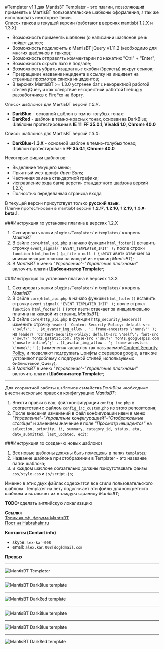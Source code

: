 #Templater v1.1 для MantisBT
Templater - это плагин, позволяющий применять к MantisBT пользовательские шаблоны оформления, а так же использовать некоторые твики.  
Список твиков в текущей версии (работают в версиях mantisbt 1.2.X и 1.3.X):  
* Возможность применять шаблоны (о написании шаблонов речь пойдет далее);  
* Возможность подключить к MantisBT jQuery v1.11.2 (необходимо для многих шаблонов и твиков);
* Возможность отправлять комментарии по нажатию "Ctrl" + "Enter";
* Возможность скрыть лого в подвале;
* Возможность убрать квадратные скобки (брекеты) вокруг ссылок;
* Превращение названия инцидента в ссылку на инцидент на странице просмотра списка инцидентов;
* В версиях MantisBT >= 1.3.0 устранен баг с некоректной работой стилей jQuery и как следствие некоректной работой firebug у разработчиков с FireFox на борту.

Список шаблонов для MantisBT версий *1.2.X*:  
* **DarkBlue** - основной шаблон в темно-голубых тонах;  
* **DarkRed** - шаблон в темно-красных тонах, основан на DarkBlue;  
Шаблоны протестированы в **IE 11**, **FF 35.0.1**, **Vivaldi 1.0**, **Chrome 40.0**

Список шаблонов для MantisBT версий *1.3.X*:  
* **DarkBlue-1.3.X** - основной шаблон в темно-голубых тонах;  
Шаблон протестирован в **FF 35.0.1**, **Chrome 40.0**

Некоторые фишки шаблонов:  
* Выделение текущего меню;  
* Приятный web-шрифт *Open Sans*;
* Частичная замена стандартной графики;
* Исправление ряда багов верстки стандартного шаблона версий 1.2.Х;
* Полностью переделанная страница входа;


В текущей версии присутствует только **русский язык**.   
Плагин протестирован в mantisbt версий **1.2.17**, **1.2.18**, **1.2.19**, **1.3.0-beta.1**.


###Инструкция по установке плагина в версиях 1.2.X

1. Скопировать папки `plugins/Templater/` и `templates/` в корень *MantisBT*
2. В файле `core/html_api.php` в начало функции `html_footer()` вставить строчку `event_signal( 'EVENT_TEMPLATER_INIT' );` после строки `function html_footer( $p_file = null ) {` (этот иветн отвечает за инициализацию плагина на каждой из страниц *MantisBT*);
3. В *MantisBT* в меню *"Управление"-"Управление плагинами"* включить плагин **Шаблонизатор Templater**;   

###Инструкция по установке плагина в версиях 1.3.X

1. Скопировать папки `plugins/Templater/` и `templates/` в корень *MantisBT*
2. В файле `core/html_api.php` в начало функции `html_footer()` вставить строчку `event_signal( 'EVENT_TEMPLATER_INIT' );` после строки `function html_footer() {` (этот иветн отвечает за инициализацию плагина на каждой из страниц *MantisBT*);
3. В файле `core/http_api.php` в функции `http_security_headers()` изменить строчку `header( 'Content-Security-Policy: default-src \'self\';' . $t_avatar_img_allow . '; frame-ancestors \'none\'' );` на `header( 'Content-Security-Policy: default-src \'self\'; font-src \'self\' fonts.gstatic.com; style-src \'self\' fonts.googleapis.com \'unsafe-inline\';' . $t_avatar_img_allow . '; frame-ancestors \'none\';' );` (изменения касаются так называемой [Content Security Policy](http://habrahabr.ru/company/yandex/blog/206508/), и позволяют подгружать шрифты с серверов google, а так же устраняют проблему с подгрузкой стилей, используемых библиотекой jQuery);
4. В *MantisBT* в меню *"Управление"-"Управление плагинами"* включить плагин **Шаблонизатор Templater**;   

***

Для корректной работы шаблонов семейства *DarkBlue* необходимо внести несколько правок в конфигурацию *MantisBT*:  

1. Внести правки в ваш файл конфигурации `config_inc.php` в соответствии с файлом `config_inc_custom.php` из этого репозитория; 
2. После внесения изменений в файл конфигурации идем в меню *"Управление"-"Управление конфигурацией"-"Отображаемые столбцы"* и заменяем значение в поле *"Просмотр инцидентов"* на `selection, priority, id, summary, category_id, status, eta, date_submitted, last_updated, edit`;
	
###Инструкция по созданию новых шаблонов  

1. Все новые шаблоны должны быть помещены в папку `templates`;
2. Название шаблона при отображении в Templater - это название папки шаблона;
3. В каждом шаблоне обязательно должны присутствовать файлы `css/style.css` и `js/script.js`; 

Именно в этих двух файлах содержатся все стили пользовательского шаблона. Templater на лету подключает эти файлы для конкретного шаблона и вставляет их в каждую страницу *MantisBT*;  


**TODO:** сделать английскую локализацию

**Ссылки**  
[Топик на оф. форуме MantisBT](https://www.mantisbt.org/forums/viewtopic.php?f=11&t=22909&e=0)   
[Пост на Habrahabr.ru](http://habrahabr.ru/post/249367/)  

**Контакты (Contact info)**
* skype: `lex-kar-008` 
* email: `alex.kar.008[dog]dmail.com`  

**Превью**  
***
![MantisBT Templater](http://habrastorage.org/files/abd/cb0/89b/abdcb089b9ca4aadaa63f412f8f7ad17.JPG)
***
![MantisBT DarkBlue template](http://habrastorage.org/files/56f/059/94b/56f05994bae448378d107f9dc6f87d56.JPG)
***
![MantisBT DarkRed template](http://habrastorage.org/files/819/8fa/75a/8198fa75a64546a9a21661eab0b1eeba.JPG)
***
![MantisBT DarkBlue template](http://habrastorage.org/files/c07/64c/f3f/c0764cf3f37649c99a4c84ce94f2cea8.PNG)
***
![MantisBT DarkBlue template](http://habrastorage.org/files/02a/d4c/1ae/02ad4c1ae60d4202a7135a42f72a15a7.PNG)
***
![MantisBT DarkRed template](http://habrastorage.org/files/685/4f9/199/6854f9199163442b9ac588c498c38527.JPG)

